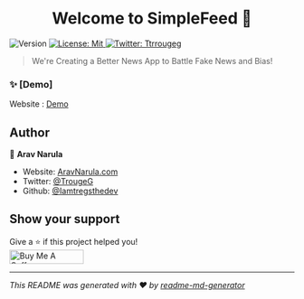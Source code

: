 <h1 align="center">Welcome to SimpleFeed 👋</h1>
<p>
  <img alt="Version" src="https://img.shields.io/badge/version-0.1-blue.svg?cacheSeconds=2592000" />
  <a href="#" target="_blank">
    <img alt="License: Mit" src="https://img.shields.io/badge/License-Mit-yellow.svg" />
  </a>
  <a href="https://twitter.com/TrougeG" target="_blank">
    <img alt="Twitter: Ttrrougeg" src="https://img.shields.io/twitter/follow/Ttrrougeg.svg?style=social" />
  </a>
</p>

> We're Creating a Better News App to Battle Fake News and Bias!

### ✨ [Demo]
Website : [Demo](https://www.SimpleFeed.rocks/)

## Author

👤  **Arav Narula**

* Website: [AravNarula.com](aravnarula.com/)
* Twitter: [@TrougeG](https://twitter.com/TrougeG)
* Github: [@Iamtregsthedev](https://github.com/Iamtregsthedev)

## Show your support

Give a ⭐️ if this project helped you!
<br>
<a href="https://www.buymeacoffee.com/arav" target="_blank"><img src="https://cdn.buymeacoffee.com/buttons/default-blue.png" alt="Buy Me A Coffee" style="height: 25px !important;width: 131px !important;" ></a>


***
_This README was generated with ❤️ by [readme-md-generator](https://github.com/kefranabg/readme-md-generator)_
